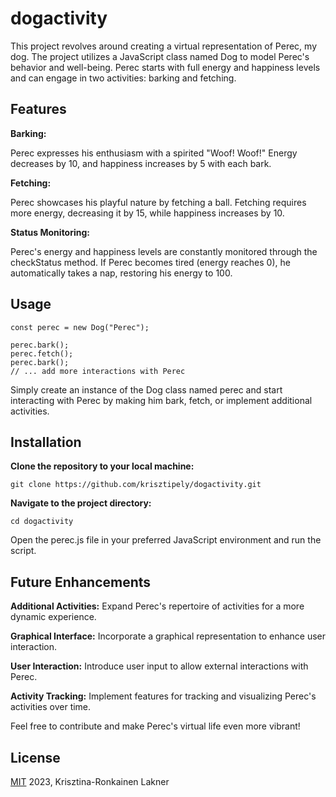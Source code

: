 # dogactivity
This project revolves around creating a virtual representation of Perec, my dog. The project utilizes a JavaScript class named Dog to model Perec's behavior and well-being. Perec starts with full energy and happiness levels and can engage in two activities: barking and fetching.

## Features
**Barking:**

Perec expresses his enthusiasm with a spirited "Woof! Woof!"
Energy decreases by 10, and happiness increases by 5 with each bark.

**Fetching:**

Perec showcases his playful nature by fetching a ball.
Fetching requires more energy, decreasing it by 15, while happiness increases by 10.

**Status Monitoring:**

Perec's energy and happiness levels are constantly monitored through the checkStatus method.
If Perec becomes tired (energy reaches 0), he automatically takes a nap, restoring his energy to 100.

## Usage

```
const perec = new Dog("Perec");

perec.bark();
perec.fetch();
perec.bark();
// ... add more interactions with Perec
```
Simply create an instance of the Dog class named perec and start interacting with Perec by making him bark, fetch, or implement additional activities.

## Installation

**Clone the repository to your local machine:**
```
git clone https://github.com/krisztipely/dogactivity.git
```

**Navigate to the project directory:**
```
cd dogactivity
```
Open the perec.js file in your preferred JavaScript environment and run the script.

## Future Enhancements

**Additional Activities:**
Expand Perec's repertoire of activities for a more dynamic experience.

**Graphical Interface:**
Incorporate a graphical representation to enhance user interaction.

**User Interaction:**
Introduce user input to allow external interactions with Perec.

**Activity Tracking:**
Implement features for tracking and visualizing Perec's activities over time.

Feel free to contribute and make Perec's virtual life even more vibrant!

## License
[MIT](https://github.com/krisztipely/dogactivity/blob/master/LICENSE) 2023, Krisztina-Ronkainen Lakner
